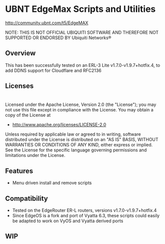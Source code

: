 # UBNT EdgeMax Scripts and Utilities
http://community.ubnt.com/t5/EdgeMAX

NOTE: THIS IS NOT OFFICIAL UBIQUITI SOFTWARE AND THEREFORE NOT SUPPORTED OR ENDORSED BY Ubiquiti Networks®

## Overview
This has been successfully tested on an ERL-3 Lite v1.7.0-v1.9.7+hotfix.4, to add DDNS support for Cloudflare and RFC2136

## Licenses
#
Licensed under the Apache License, Version 2.0 (the "License");
you may not use this file except in compliance with the License.
You may obtain a copy of the License at

* http://www.apache.org/licenses/LICENSE-2.0

Unless required by applicable law or agreed to in writing, software
distributed under the License is distributed on an "AS IS" BASIS,
WITHOUT WARRANTIES OR CONDITIONS OF ANY KIND, either express or implied.
See the License for the specific language governing permissions and
limitations under the License.

## Features
* Menu driven install and remove scripts

## Compatibility
* Tested on the EdgeRouter ER-L routers, versions v1.7.0-v1.9.7+hotfix.4
* Since EdgeOS is a fork and port of Vyatta 6.3, these scripts could easily be adapted to work on VyOS and Vyatta derived ports

## WIP
